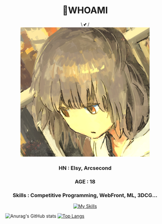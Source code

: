 <div align = "center">
  
  # 🍡WHOAMI 
  \ 💕 / <br> 
  ![icon](https://raw.githubusercontent.com/elsy0111/elsy0111/main/ico.png)
  
  
  ### HN : Elsy, Arcsecond
  ### AGE : 18
  ### Skills : Competitive Programming, WebFront, ML, 3DCG...
  [![My Skills](https://skillicons.dev/icons?i=python,cpp,html,css,vue,tensorflow,arch,neovim,blender,linkedin)](https://skillicons.dev)
</div>

![Anurag's GitHub stats](https://github-readme-stats.vercel.app/api?username=elsy0111&show_icons=true&hide=contribs&theme=radical)
[![Top Langs](https://github-readme-stats.vercel.app/api/top-langs/?username=elsy0111&layout=compact&theme=radical)](https://github.com/anuraghazra/github-readme-stats)
